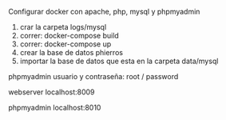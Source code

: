 
Configurar docker con apache, php, mysql y phpmyadmin
1. crar la carpeta logs/mysql
2. correr: docker-compose build
3. correr: docker-compose up
4. crear la base de datos phierros
5. importar la base de datos que esta en la carpeta data/mysql

phpmyadmin usuario y contraseña: root / password

webserver
localhost:8009

phpmyadmin
localhost:8010
